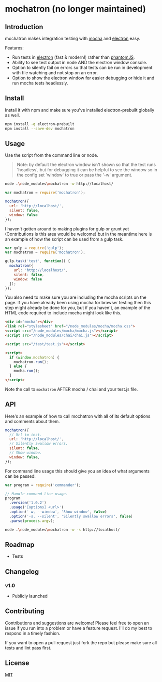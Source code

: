 # mochatron (no longer maintained)

## Introduction

mochatron makes integration testing with [mocha](https://mochajs.org/) and [electron](http://electron.atom.io/) easy.

Features:
- Run tests in [electron](http://electron.atom.io/) (fast & modern!) rather than [phantomJS](http://phantomjs.org/).
- Ability to see test output in node AND the electron window console.
- Option to silently fail on errors so that tests can be run in development with file watching and not stop on an error.
- Option to show the electron window for easier debugging or hide it and run mocha tests headlessly.

## Install

Install it with npm and make sure you've installed electron-prebuilt globally as well.

```sh
npm install -g electron-prebuilt
npm install --save-dev mochatron
```


## Usage

Use the script from the command line or node.

> Note: by default the electron window isn't shown so that the test runs 'headless', but for debugging it can be helpful to see the window so in the config set 'window' to true or pass the '-w' argument.

```sh
node .\node_modules\mochatron -w http://localhost/
```

```javascript
var mochatron = require('mochatron');

mochatron({
  url: 'http://localhost/',
  silent: false,
  window: false
});
```

I haven't gotten around to making plugins for gulp or grunt yet (Contributions is this area would be welcome) but in the meantime here is an example of how the script can be used from a gulp task.

```javascript
var gulp = require('gulp');
var mochatron = require('mochatron');

gulp.task('test', function() {
  mochatron({
    url: 'http://localhost/',
    silent: false,
    window: false
  });
});
```

You also need to make sure you are including the mocha scripts on the page. If you have already been using mocha for browser testing then this step might already be done for you, but if you haven't, an example of the HTML code required to include mocha might look like this.

```html
<div id="mocha"></div>
<link rel="stylesheet" href="/node_modules/mocha/mocha.css">
<script src="/node_modules/mocha/mocha.js"></script>
<script src="/node_modules/chai/chai.js"></script>

<script src="/test/test.js"></script>

<script>
  if (window.mochatron) {
    mochatron.run();
  } else {
    mocha.run();
  }
</script>
```

Note the call to `mochatron` AFTER mocha / chai and your test.js file.

## API

Here's an example of how to call mochatron with all of its default options and comments about them.

```javascript
mochatron({
  // Url to test.
  url: 'http://localhost/',
  // Silently swallow errors.
  silent: false,
  // Show window.
  window: false,
});
```

For command line usage this should give you an idea of what arguments can be passed.

```javascript
var program = require('commander');

// Handle command line usage.
program
  .version('1.0.2')
  .usage('[options] <url>')
  .option('-w, --window', 'Show window', false)
  .option('-s, --silent', 'Silently swallow errors', false)
  .parse(process.argv);
```

```sh
node .\node_modules\mochatron -w -s http://localhost/
```

## Roadmap

- Tests


## Changelog

### v1.0
- Publicly launched


## Contributing

Contributions and suggestions are welcome! Please feel free to open an issue if you run into a problem or have a feature request. I'll do my best to respond in a timely fashion.

If you want to open a pull request just fork the repo but please make sure all tests and lint pass first.


## License

[MIT]('http://opensource.org/licenses/MIT')
